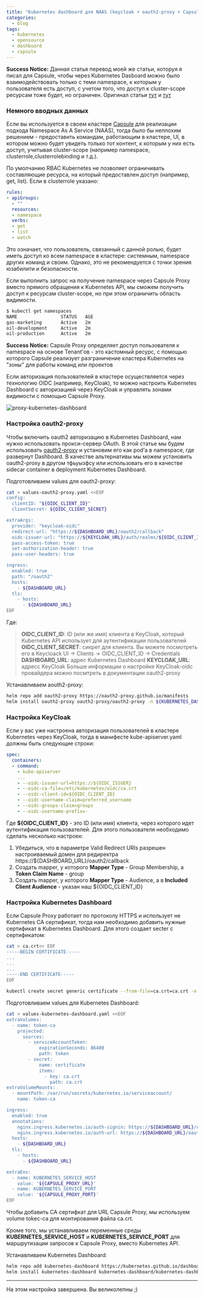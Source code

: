 ```yaml
---
title: "Kubernetes dashboard для NAAS (keycloak + oauth2-proxy + Capsule)"
categories:
  - blog
tags:
  - kubernetes
  - opensource
  - dashboard
  - capsule
---
```


**Success Notice:** Данная статья перевод моей же статьи, которуя я писал для Capsule, чтобы через Kubernetes Dasboard можно было взаимодействовать только с теми namespace, к которым у пользователя есть доступ, с учетом того, что доступ к cluster-scope ресурсам тоже будет, но ограничен.
Оригинал статьи [тут](https://capsule.clastix.io/docs/guides/kubernetes-dashboard/#configuring-kubernetes-dashboard) и [тут](https://github.com/clastix/capsule/blob/master/docs/content/guides/kubernetes-dashboard.md)

### Немного вводных данных

Если вы используется в своем кластере [Capsule](https://capsule.clastix.io) для реализации подхода Namespace As A Service (NAAS), тогда было бы неплохим решением - предоставить командам, работающим в кластере, UI, в котором можно будет увидеть только тот контент, к которым у них есть доступ, учитывая cluster-scope (например namespace, clusterrole,clusterrolebinding и т.д.). 

По умолчанию RBAC Kubernetes не позволяет ограничивать составляющие ресурса, на который предоставлен доступ (например, get, list). Если в clusterrole указано:
```yaml
rules:
- apiGroups:
  - ""
  resources:
  - namespace
  verbs:
  - get
  - list
  - watch
```
Это означает, что пользователь, связанный с данной ролью, будет иметь доступ ко всем namespace в кластере: системным, namespace других команд и своим. Однако, это не рекомендуется с точки зрения юзабилити и безопасности.

Если выполнить запрос на получение namespace через Capsule Proxy вместо прямого обращения к Kubernetes API, мы сможем получить доступ к ресурсам cluster-scope, но при этом ограничить область видимости.

```bash
$ kubectl get namespaces
NAME                STATUS   AGE
gas-marketing       Active   2m
oil-development     Active   2m
oil-production      Active   2m
```

**Success Notice:** Capsule Proxy определяет доступ пользователя к namespace на основе Tenant'ов - это кастомный ресурс, с помощью которого Capsule реализует разграничение кластера Kubernetes на "зоны" для работы команд или проектов

Если авторизация пользователей в кластере осуществляется через технологию OIDC (например, KeyCloak), то можно настроить Kubernetes Dashboard с авторизацией через KeyCloak и управлять зонами видимости с помощью Capsule Proxy.

![proxy-kubernetes-dashboard](assets/images/proxy-kubernetes-dashboard.png)

### Настройка oauth2-proxy

Чтобы включить oauth2 авторизацию в Kubernetes Dashboard, нам нужно использовать прокси-сервер OAuth. В этой статье мы будем использовать [oauth2-proxy](https://oauth2-proxy.github.io/oauth2-proxy/) и установим его как pod’а в namespace, где развернут Dashboard. В качестве альтернативы мы можем установить oauth2-proxy в другом тфьуызфсу или использовать его в качестве sidecar container в deployment Kubernetes Dashboard.

Подготовливаем values для oauth2-proxy:
```bash
cat > values-oauth2-proxy.yaml <<EOF
config:
  clientID: "${OIDC_CLIENT_ID}"
  clientSecret: ${OIDC_CLIENT_SECRET}

extraArgs:
  provider: "keycloak-oidc"
  redirect-url: "https://${DASHBOARD_URL}/oauth2/callback"
  oidc-issuer-url: "https://${KEYCLOAK_URL}/auth/realms/${OIDC_CLIENT_ID}"
  pass-access-token: true
  set-authorization-header: true
  pass-user-headers: true

ingress:
  enabled: true
  path: "/oauth2"
  hosts:
    - ${DASHBOARD_URL}
  tls:
    - hosts:
      - ${DASHBOARD_URL}
EOF
```
Где:
> **OIDC_CLIENT_ID**: ID (или же имя) клиента в KeyCloak, который Kubernetes API использует для аутентификации пользователей
> **OIDC_CLIENT_SECRET**: сикрет для клиента. Вы можете посмотреть его в Keycloack UI -> Clients -> OIDC_CLIENT_ID -> Credentials
> **DASHBOARD_URL**: адрес Kubernetes Dashboard
> **KEYCLOAK_URL**: адресс KeyCloak
Больше информации о настройке KeyCloak-oidc провайдера можно посмтреть в документации oauth2-proxy

Устанавливаем aouth2-proxy:
```bash
helm repo add oauth2-proxy https://oauth2-proxy.github.io/manifests
helm install oauth2-proxy oauth2-proxy/oauth2-proxy -n ${KUBERNETES_DASHBOARD_NAMESPACE} -f values-oauth2-proxy.yaml
```

### Настройка KeyCloak

Если у вас уже настроена авторизация пользователей в кластере Kubernetes через KeyCloak, тогда в манифесте kube-apiserver.yaml должны быть следующие строки:
```yaml
spec:
  containers:
  - command:
    - kube-apiserver
    ...
    - --oidc-issuer-url=https://${OIDC_ISSUER}
    - --oidc-ca-file=/etc/kubernetes/oidc/ca.crt
    - --oidc-client-id=${OIDC_CLIENT_ID}
    - --oidc-username-claim=preferred_username
    - --oidc-groups-claim=groups
    - --oidc-username-prefix=-
```

Где **${OIDC_CLIENT_ID}** - это ID (или имя) клиента, через которого идет аутентификация пользователей. Для этого пользователя необходимо сделать несколько настроек:

1. Убедиться, что в параметре Valid Redirect URIs разрешен настроиваемый домен для редиректра https://${DASHBOARD_URL}/oauth2/callback
2. Создать mapper, у которого **Mapper Type** - Group Membership, а **Token Claim Name** - group
3. Создать mapper, у которого **Mapper Type** - Audience, а в **Included Client Audience** - указан наш ${OIDC_CLIENT_ID}

### Настройка Kubernetes Dashboard

Если Capsule Proxy работает по протоколу HTTPS и использует не Kubernetes CA сертификат, тогда нам необходимо добавить нужные сертификат в Kubernetes Dashboard.
Для этого создает secter с сертификатом:
```bash
cat > ca.crt<< EOF
-----BEGIN CERTIFICATE-----
...
...
...
-----END CERTIFICATE-----
EOF

kubectl create secret generic certificate --from-file=ca.crt=ca.crt -n ${KUBERNETES_DASHBOARD_NAMESPACE}
```

Подготовливаем values для Kubernetes Dashboard:
```bash
cat > values-kubernetes-dashboard.yaml <<EOF
extraVolumes:
  - name: token-ca
    projected:
      sources:
        - serviceAccountToken:
            expirationSeconds: 86400
            path: token
        - secret:
            name: certificate
            items:
              - key: ca.crt
                path: ca.crt
extraVolumeMounts:
  - mountPath: /var/run/secrets/kubernetes.io/serviceaccount/
    name: token-ca

ingress:
  enabled: true
  annotations:
    nginx.ingress.kubernetes.io/auth-signin: https://${DASHBOARD_URL}/oauth2/start?rd=$escaped_request_uri
    nginx.ingress.kubernetes.io/auth-url: https://${DASHBOARD_URL}/oauth2/auth
  hosts:
    - ${DASHBOARD_URL}
  tls:
    - hosts:
      - ${DASHBOARD_URL}

extraEnv:
  - name: KUBERNETES_SERVICE_HOST
    value: '${CAPSULE_PROXY_URL}'
  - name: KUBERNETES_SERVICE_PORT
    value: '${CAPSULE_PROXY_PORT}'
EOF
```
Чтобы добавить CA сертифкат для URL Capsule Proxy, мы используем volume tokec-ca для монтирования файла ca.crt. 

Кроме того, мы устанавливаем переменные среды **KUBERNETES_SERVICE_HOST** и **KUBERNETES_SERVICE_PORT** для маршрутизации запросов к Capsule Proxy, вместо Kubernetes API.

Устанавливаем Kubernetes Dashboard:
```bash
helm repo add kubernetes-dashboard https://kubernetes.github.io/dashboard/
helm install kubernetes-dashboard kubernetes-dashboard/kubernetes-dashboard -n ${KUBERNETES_DASHBOARD_NAMESPACE} -f values-kubernetes-dashboard.yaml
```

---
На этом настройка завершена. Вы великолепны ;)